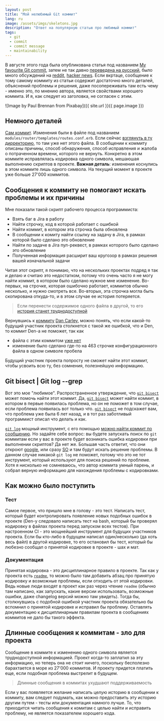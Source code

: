 ```yaml
---
layout: post
title: "Мой нелюбимый Git коммит"
lang: ru
image: /assets/imgs/skeletons.jpg
description: "Ответ на популярную статью про любимый коммит"
tags: 
  - git
  - commit
  - commit message
  - maintainability
---
```


В августе этого года была опубликована статья под названием [My favourite Git commit](https://fatbusinessman.com/2019/my-favourite-git-commit),
затем не так давно [переведена на русский](https://habr.com/ru/company/flant/blog/472278/),
было много обсуждений на [reddit](https://www.reddit.com/r/programming/comments/djnp8k/my_favourite_git_commit/),
[hacker news](https://news.ycombinator.com/item?id=21289827). Если вкртаце, 
сообщение к тому самому коммиту из статьи содержит достаточно много деталей, 
объяснений проблемы и решения, даже посопереживать там есть чему - именно это, по
мнению автора, является свойствами хорошего коммита. И я, как следует из заголовка,
не согласен с этим.

![Image by Paul Brennan from Pixabay]({{ site.url }}{{ page.image }})

<!--more-->

## Немного деталей 
[Сам коммит](https://github.com/alphagov/govuk-puppet/commit/63b36f93bf75a848e2125008aa1e880c5861cf46). Изменения были в
файле под названием `modules/router/templates/routes.conf.erb`. Если сейчас 
[взглянуть в ту дирректорию](https://github.com/alphagov/govuk-puppet/tree/master/modules/router/templates/), то там
уже нет этого файла. В сообщении к коммиту описаны причины, способ обнаружения, способ исправления и жалоба о 
потраченном времени, которого не вернуть. Конкретно в этом коммите исправлялась кодировка одного символа, мешаюшая
выполнению скриптов в проекте. **Важная деталь**: изменения коснулись в этом коммите лишь одного символа.
На текущий момент в проекте уже больше 27'000 коммитов. 

## Сообщения к коммиту не помогают искать проблемы и их причины
Мне показали такой скрипт рабочего процесса программиста:
- Взять баг в Jira в работу
- Найти строчку, код в которой работает с ошибкой
- Найти коммит, в котором эта строчка была обновлена
- В сообщении к комиту найти ссылку на задачу в Jira, в рамках которой было сделано это обновление
- Найти по задаче в Jira пул-реквест, в рамках которого было сделано это обновление
- Полученная информация расширит ваш кругозор в рамках решения вашей изначальной задачи

Читая этот скрипт, я понимаю, что на нескольких проектах подряд я так и делаю и считаю это недостатком, потому что 
очень часто я не могу найти коммит, в котором было сделано нужное мне изменение. Во-первых, на строчке, которая 
ошибочно работает, коммитов обычно несколько, и нужно смотреть все. Во-вторых, эта строчка могла быть скопирована 
откуда-то, и в этом случае ее история потеряется. 

> Если перенести содержимое одного файла в другой, то его 
[история станет труднодоступной](https://stackoverflow.com/a/16937834/3422245)

Вернувшись к [коммиту](https://github.com/alphagov/govuk-puppet/commit/63b36f93bf75a848e2125008aa1e880c5861cf46) 
[Dan Carley](https://twitter.com/dancarley), можно понять, что если какой-то будущий участник проекта столкнется с 
такой же ошибкой, что и Den, то коммит Den-а не поможет, так как
- файла с этим коммитом [уже нет](https://github.com/alphagov/govuk-puppet/tree/master/modules/router/templates/)
- изменение было сделано где-то на 463 строчке конфигурационного файла в одном символе пробела

Будущий участник проекта попросту не сможет найти этот коммит, чтобы усвоить всю ту, без сомнения, полезнейшую
информацию.

## Git bisect | Git log --grep

Вот это мое "любимое". Распространенное утверждение, что [`git bisect`](https://git-scm.com/docs/git-bisect)
может помочь найти этот коммит. Да, [`git bisect`](https://git-scm.com/docs/git-bisect) может найти коммит, в котором 
в первые появилась проблема, но он не поможет в том случае, если проблема появилась вот только что. [`git bisect`](https://git-scm.com/docs/git-bisect)
не подскажет вам, что проблема уже была 6 лет назад, и в тот раз заботливый программист описал что делать и как.

[`git log`](https://www.git-scm.com/docs/git-log) мощный инструмент, с его помощью 
[можно найти коммит по сообщению](https://stackoverflow.com/a/7124949/3422245). Но задайте себе вопрос: 
вы будете запускать поиск по `git` коммитам если у вас в проекте будет возникать ошибка кодировки 
при выполнении скриптов? Да нет же. Большая часть ответит, что они откроют [google](https://www.google.com/), 
или сразу [SO](https://stackoverflow.com/) и там будут искать решение проблемы. В данном случае никакой `git log` не 
поможет, потому что это не тот инструмент, который используют для поиска решений по проблеме. Хотя я нисколько 
не сомневаюсь, что автор коммита умный парень, и собрал верную информацию для нахождения проблемы с кодировками. 

## Как можно было поступить

### Тест
Самое первое, что пришло мне в голову - это тест. Написать тест, который будет контролировать появление
новых подобных ошибок в проекте (Den-у следовало написать тест на bash, который бы проверял кодировку в файлах 
проекта перед запуском всех тестов). При настроенном CI - это мощнейший инструмент для будущих участников проекта.
Если бы кто-либо в будущем написал один/несколько (да хоть весь файл) в другой кодировке, то его остановил бы 
тест, который бы любезно сообщал о принятой кодировке в проекте - шах и мат.

### Документация
Принятая кодировка - это дисциплинарное правило в проекте. Так как у проекта есть 
[`readme`](https://github.com/alphagov/govuk-puppet/blob/master/README.md), то можно было там добавить абзац про 
принятую кодировку и возможные проблемы, если отходить от этой кодировки. Ведь новые люди входят в проект как раз 
через чтение `readme` (обычно там написано, как запускать, какие версии использовать, возможные ошибки, даже changelog 
версий можно там увидеть). Тогда бы, столкнувшись с подобной ошибкой участник проекта обязательно бы вспомнил о принятой 
кодировке и исправил бы проблему. Оставлять документацию к дисциплинарным правилам проекта в сообщениях коммитов 
не дало бы такого эффекта.

## Длинные сообщения к коммитам - зло для проекта
Сообщение в коммите к изменению одного символа является труднодоступной 
информацией. Проект когда-то заплатил за эту информацию, но теперь она 
не стоит ничего, поскольку бесполезно барахтается в море из 27'000 коммитов. 
И проекту придется платить еще, если подобная проблема выстрелит в будущем.

> Длинные сообщения в коммитах ухудшают поддерживаемость

Если у вас появляется желание написать целую историю в сообщении к коммиту, вам 
следует подумать, как можно предоставить эту историю другим путем - тесты или 
документация намного лучше. То, что приходится читать сообщения к комитам с целью найти и исправить
проблему, не является показателем хорошего кода.

